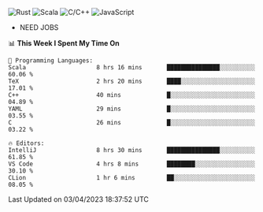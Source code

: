 ![Rust](https://img.shields.io/badge/Rust-000000?style=flat-square&logo=rust&logoColor=white)
![Scala](https://img.shields.io/badge/Scala-DC322F?style=flat-square&logo=Scala)
![C/C++](https://img.shields.io/badge/C++-00599c?style=flat-square&logo=C%2B%2B)
![JavaScript](https://img.shields.io/badge/JavaScript-323330?style=flat-square&logo=javascript&logoColor=F7DF1E)

- NEED JOBS

<!--START_SECTION:waka-->
📊 **This Week I Spent My Time On** 

```text
💬 Programming Languages: 
Scala                    8 hrs 16 mins       ███████████████░░░░░░░░░░   60.06 % 
TeX                      2 hrs 20 mins       ████░░░░░░░░░░░░░░░░░░░░░   17.01 % 
C++                      40 mins             █░░░░░░░░░░░░░░░░░░░░░░░░   04.89 % 
YAML                     29 mins             █░░░░░░░░░░░░░░░░░░░░░░░░   03.55 % 
C                        26 mins             █░░░░░░░░░░░░░░░░░░░░░░░░   03.22 % 

🔥 Editors: 
IntelliJ                 8 hrs 30 mins       ███████████████░░░░░░░░░░   61.85 % 
VS Code                  4 hrs 8 mins        ████████░░░░░░░░░░░░░░░░░   30.10 % 
CLion                    1 hr 6 mins         ██░░░░░░░░░░░░░░░░░░░░░░░   08.05 % 
```


 Last Updated on 03/04/2023 18:37:52 UTC
<!--END_SECTION:waka-->
